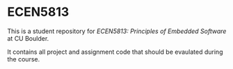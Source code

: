 # ECEN5813

This is a student repository for *ECEN5813: Principles of Embedded Software* at CU Boulder. 

It contains all project and assignment code that should be evaulated during the course.


